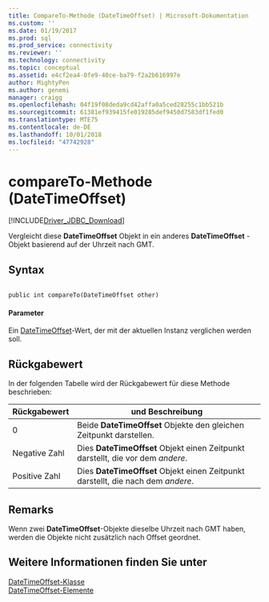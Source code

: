 ```yaml
---
title: CompareTo-Methode (DateTimeOffset) | Microsoft-Dokumentation
ms.custom: ''
ms.date: 01/19/2017
ms.prod: sql
ms.prod_service: connectivity
ms.reviewer: ''
ms.technology: connectivity
ms.topic: conceptual
ms.assetid: e4cf2ea4-0fe9-40ce-ba79-f2a2b616997e
author: MightyPen
ms.author: genemi
manager: craigg
ms.openlocfilehash: 04f19f08deda9cd42affa0a5ced28255c1bb521b
ms.sourcegitcommit: 61381ef939415fe019285def9450d7583df1fed0
ms.translationtype: MTE75
ms.contentlocale: de-DE
ms.lasthandoff: 10/01/2018
ms.locfileid: "47742928"
---
```

# <a name="compareto-method-datetimeoffset"></a>compareTo-Methode (DateTimeOffset)
[!INCLUDE[Driver_JDBC_Download](../../../includes/driver_jdbc_download.md)]

  Vergleicht diese **DateTimeOffset** Objekt in ein anderes **DateTimeOffset** -Objekt basierend auf der Uhrzeit nach GMT.  
  
## <a name="syntax"></a>Syntax  
  
```  
  
public int compareTo(DateTimeOffset other)  
```  
  
#### <a name="parameters"></a>Parameter  
 Ein [DateTimeOffset](../../../connect/jdbc/reference/datetimeoffset-class.md)-Wert, der mit der aktuellen Instanz verglichen werden soll.  
  
## <a name="return-value"></a>Rückgabewert  
 In der folgenden Tabelle wird der Rückgabewert für diese Methode beschrieben:  
  
|Rückgabewert|und Beschreibung|  
|------------------|-----------------|  
|0|Beide **DateTimeOffset** Objekte den gleichen Zeitpunkt darstellen.|  
|Negative Zahl|Dies **DateTimeOffset** Objekt einen Zeitpunkt darstellt, die vor dem *andere*.|  
|Positive Zahl|Dies **DateTimeOffset** Objekt einen Zeitpunkt darstellt, die nach dem *andere*.|  
  
## <a name="remarks"></a>Remarks  
 Wenn zwei **DateTimeOffset**-Objekte dieselbe Uhrzeit nach GMT haben, werden die Objekte nicht zusätzlich nach Offset geordnet.  
  
## <a name="see-also"></a>Weitere Informationen finden Sie unter  
 [DateTimeOffset-Klasse](../../../connect/jdbc/reference/datetimeoffset-class.md)   
 [DateTimeOffset-Elemente](../../../connect/jdbc/reference/datetimeoffset-members.md)  
  
  
